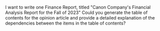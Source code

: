 I want to write one Finance Report, titled "Canon Company's Financial Analysis Report for the Fall of 2023" Could you generate the table of contents for the opinion article and provide a detailed explanation of the dependencies between the items in the table of contents?